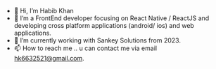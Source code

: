 - 👋 Hi, I’m Habib Khan
- 👀 I’m a FrontEnd developer focusing on React Native / ReactJS and developing cross platform applications (android/ ios) and web applications.
- 🌱 I’m currently working with Sankey Solutions from 2023.
- 📫 How to reach me .. u can contact me via email hk6632521@gmail.com.

<!---
Mr-khan1100/Mr-khan1100 is a ✨ special ✨ repository because its `README.md` (this file) appears on your GitHub profile.
You can click the Preview link to take a look at your changes.
--->
